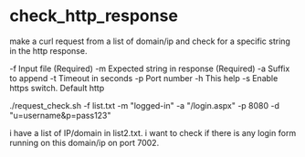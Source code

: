 # check_http_response
make a curl request from a list of domain/ip and check for a specific string in the http response.

-f Input file (Required)
-m Expected string in response (Required)
-a Suffix to append
-t Timeout in seconds
-p Port number
-h This help
-s Enable https switch. Default http

./request_check.sh -f list.txt -m "logged-in" -a "/login.aspx" -p 8080 -d "u=username&p=pass123"

i have a list of IP/domain in list2.txt. i want to check if there is any login form running on this domain/ip on port 7002. 
